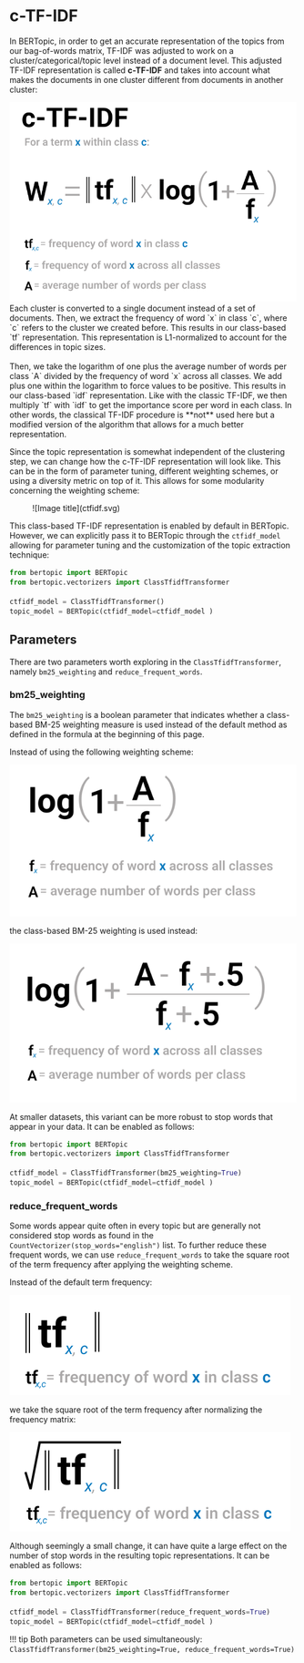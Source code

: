 # c-TF-IDF

In BERTopic, in order to get an accurate representation of the topics from our bag-of-words matrix, TF-IDF was adjusted to work on a cluster/categorical/topic level instead of a document level. This adjusted TF-IDF representation is called **c-TF-IDF** and takes into account what makes the documents in one cluster different from documents in another cluster:
  
<img class="w-6/12" src="../../algorithm/c-TF-IDF.svg">

<br>
Each cluster is converted to a single document instead of a set of documents. Then, we extract the frequency of word `x` in class `c`, where `c` refers to the cluster we created before. This results in our class-based `tf` representation. This representation is L1-normalized to account for the differences in topic sizes. 
  <br><br>
Then, we take the logarithm of one plus the average number of words per class `A` divided by the frequency of word `x` across all classes. We add plus one within the logarithm to force values to be positive. This results in our class-based `idf` representation. Like with the classic TF-IDF, we then multiply `tf` with `idf` to get the importance score per word in each class. In other words, the classical TF-IDF procedure is **not** used here but a modified version of the algorithm that allows for a much better representation. 

Since the topic representation is somewhat independent of the clustering step, we can change how the c-TF-IDF representation will look like. This can be in the form of parameter tuning, different weighting schemes, or using a diversity metric on top of it. This allows for some modularity concerning the weighting scheme:

<figure markdown>
  ![Image title](ctfidf.svg)
  <figcaption></figcaption>
</figure>


This class-based TF-IDF representation is enabled by default in BERTopic. However, we can explicitly pass it to BERTopic through the `ctfidf_model` allowing for parameter tuning and the customization of the topic extraction technique:

```python
from bertopic import BERTopic
from bertopic.vectorizers import ClassTfidfTransformer

ctfidf_model = ClassTfidfTransformer()
topic_model = BERTopic(ctfidf_model=ctfidf_model )
```

## **Parameters**
There are two parameters worth exploring in the `ClassTfidfTransformer`, namely `bm25_weighting` and `reduce_frequent_words`.


### bm25_weighting

The `bm25_weighting` is a boolean parameter that indicates whether a class-based BM-25 weighting measure is used instead of the default method as defined in the formula at the beginning of this page. 

Instead of using the following weighting scheme:

<img class="w-6/12" src="idf.svg">


the class-based BM-25 weighting is used instead:

<img class="w-6/12" src="bm25.svg">

At smaller datasets, this variant can be more robust to stop words that appear in your data. It can be enabled as follows:

```python
from bertopic import BERTopic
from bertopic.vectorizers import ClassTfidfTransformer

ctfidf_model = ClassTfidfTransformer(bm25_weighting=True)
topic_model = BERTopic(ctfidf_model=ctfidf_model )
```


### reduce_frequent_words

Some words appear quite often in every topic but are generally not considered stop words as found in the `CountVectorizer(stop_words="english")` list. To further reduce these frequent words, we can use `reduce_frequent_words` to take the square root of the term frequency after applying the weighting scheme. 

Instead of the default term frequency:

<img class="w-8/12" src="tf.svg">

we take the square root of the term frequency after normalizing the frequency matrix:

<img class="w-8/12" src="tf_reduced.svg">

Although seemingly a small change, it can have quite a large effect on the number of stop words in the resulting topic representations. It can be enabled as follows:


```python
from bertopic import BERTopic
from bertopic.vectorizers import ClassTfidfTransformer

ctfidf_model = ClassTfidfTransformer(reduce_frequent_words=True)
topic_model = BERTopic(ctfidf_model=ctfidf_model )
```

!!! tip
	Both parameters can be used simultaneously: `ClassTfidfTransformer(bm25_weighting=True, reduce_frequent_words=True)`

